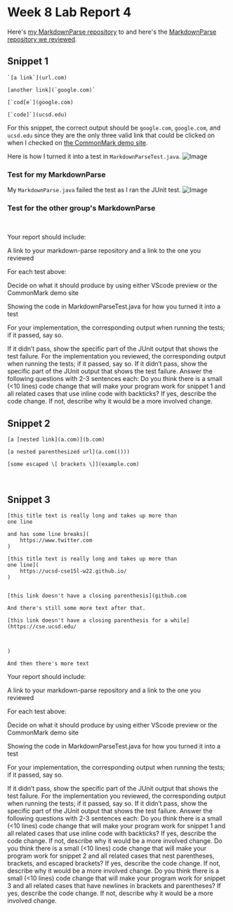 # Week 8 Lab Report 4
Here's [my MarkdownParse repository](https://github.com/CATHCHEN014/markdown-parse)
to and here's the [MarkdownParse repository we reviewed](https://github.com/sallada1/markdown-parse).

## Snippet 1
```
`[a link`](url.com)

[another link](`google.com)`

[`cod[e`](google.com)

[`code]`](ucsd.edu)
```
For this snippet, the correct output should be ```google.com```, 
```google.com```, and ```ucsd.edu``` since they are the only three 
valid link that could be clicked on when I checked on 
[the CommonMark demo site](https://spec.commonmark.org/dingus/).

Here is how I turned it into a test in ```MarkdownParseTest.java```.
![Image](snippet1My.png)
### Test for my MarkdownParse
My ```MarkdownParse.java``` failed the test as I ran the JUnit test.
![Image](snippet1fail.png)



### Test for the other group's MarkdownParse


<br/>

Your report should include:

A link to your markdown-parse repository and a link to the one you reviewed

For each test above:

Decide on what it should produce by using either VScode preview or the CommonMark demo site

Showing the code in MarkdownParseTest.java for how you turned it into a test

For your implementation, the corresponding output when running the tests; if it passed, say so. 

If it didn’t pass, show the specific part of the JUnit output that shows the test failure.
For the implementation you reviewed, the corresponding output when running the tests; 
if it passed, 
say so. If it didn’t pass, show the specific part of the JUnit output that shows the test failure.
Answer the following questions with 2-3 sentences each:
Do you think there is a small (<10 lines) code change that will make your program work for snippet 1 and 
all related cases that use inline code with backticks? If yes, describe the code change. If not, describe why it would be a more involved change.

## Snippet 2
```
[a [nested link](a.com)](b.com)

[a nested parenthesized url](a.com(()))

[some escaped \[ brackets \]](example.com)
```

<br/>

## Snippet 3
```
[this title text is really long and takes up more than 
one line

and has some line breaks](
    https://www.twitter.com
)

[this title text is really long and takes up more than 
one line](
    https://ucsd-cse15l-w22.github.io/
)


[this link doesn't have a closing parenthesis](github.com

And there's still some more text after that.

[this link doesn't have a closing parenthesis for a while](https://cse.ucsd.edu/



)

And then there's more text
```

Your report should include:

A link to your markdown-parse repository and a link to the one you reviewed

For each test above:

Decide on what it should produce by using either VScode preview or the CommonMark demo site

Showing the code in MarkdownParseTest.java for how you turned it into a test

For your implementation, the corresponding output when running the tests; if it passed, say so. 

If it didn’t pass, show the specific part of the JUnit output that shows the test failure.
For the implementation you reviewed, the corresponding output when running the tests; if it passed, 
say so. If it didn’t pass, show the specific part of the JUnit output that shows the test failure.
Answer the following questions with 2-3 sentences each:
Do you think there is a small (<10 lines) code change that will make your program work for snippet 1 and 
all related cases that use inline code with backticks? If yes, describe the code change. If not, describe why it would be a more involved change.
Do you think there is a small (<10 lines) code change that will make your program work for snippet 2 and 
all related cases that nest parentheses, brackets, and escaped brackets? If yes, describe the code change.
If not, describe why it would be a more involved change.
Do you think there is a small (<10 lines) code change that will make your program work for snippet 3 and 
all related cases that have newlines in brackets and parentheses? If yes, describe the code change. If not, describe why it would be a more involved change.
